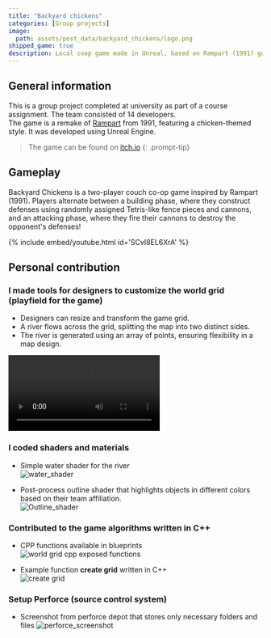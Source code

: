 ```yaml
---
title: "Backyard chickens"
categories: [Group projects]
image:
  path: assets/post_data/backyard_chickens/logo.png
shipped_game: true
description: Local coop game made in Unreal, based on Rampart (1991) gameplay
---
```


## General information

This is a group project completed at university as part of a course assignment. The team consisted of 14 developers.\
The game is a remake of [Rampart](https://en.wikipedia.org/wiki/Rampart_(video_game)) from 1991, featuring a chicken-themed style. It was developed using Unreal Engine.

> The game can be found on [itch.io](https://smooth-dedede.itch.io/backyardchickens)
{: .prompt-tip}

## Gameplay

Backyard Chickens is a two-player couch co-op game inspired by Rampart (1991). Players alternate between a building phase, where they construct defenses using randomly assigned Tetris-like fence pieces and cannons, and an attacking phase, where they fire their cannons to destroy the opponent's defenses!

{% include embed/youtube.html id='SCvI8EL6XrA' %}

## Personal contribution

### I made tools for designers to customize the world grid (playfield for the game)

- Designers can resize and transform the game grid.
- A river flows across the grid, splitting the map into two distinct sides.
- The river is generated using an array of points, ensuring flexibility in a map design.

<video class="w-100" controls>
  <source src="https://github.com/user-attachments/assets/874d2ab5-b3e9-4ce3-b2b2-40e625fbe66e" type="video/mp4">
</video>

### I coded shaders and materials

- Simple water shader for the river\
![water_shader](https://github.com/user-attachments/assets/7cd45dda-c589-4c5a-abef-d8a893115b46)

- Post-process outline shader that highlights objects in different colors based on their team affiliation.\
![Outline_shader](https://github.com/user-attachments/assets/1947de0d-e123-4345-895d-552a3f44225d)

### Contributed to the game algorithms written in C++

- CPP functions available in blueprints\
![world grid cpp exposed functions](https://github.com/user-attachments/assets/0b4ff239-0b27-4905-b02e-2131425c57ac)

- Example function **create grid** written in C++\
![create grid](https://github.com/user-attachments/assets/a8c64bf8-b9e4-4703-ae51-d9d26364b734)

### Setup Perforce (source control system)

- Screenshot from perforce depot that stores only necessary folders and files
![perforce_screenshot](https://github.com/user-attachments/assets/7796eea8-19a7-4da6-a3bd-1ec710637260)